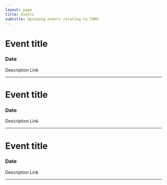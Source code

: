 ```yaml
---
layout: page
title: Events
subtitle: Upcoming events relating to TAMS
---
```


# Event title
### Date
Description
Link

---

# Event title
### Date
Description
Link

---

# Event title
### Date
Description
Link

---
